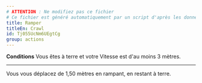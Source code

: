 ```yaml
---
# ATTENTION : Ne modifiez pas ce fichier
# Ce fichier est généré automatiquement par un script d'après les données du module Foundry VTT officiel et de sa traduction
title: Ramper
titleEn: Crawl
id: Tj055UcNm6UEgtCg
group: actions
---
```

<p><span><strong>Conditions</strong> Vous êtes à terre et votre Vitesse est d'au moins 3 mètres.</span></p><hr><p>Vous vous déplacez de 1,50 mètres en rampant, en restant à terre.&nbsp;</p>
